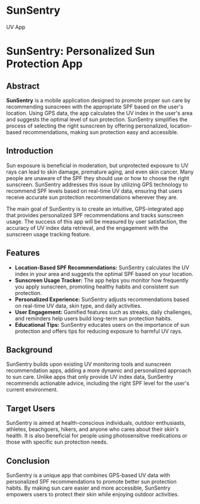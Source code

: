 # SunSentry
UV App
# SunSentry: Personalized Sun Protection App

## Abstract

**SunSentry** is a mobile application designed to promote proper sun care by recommending sunscreen with the appropriate SPF based on the user's location. Using GPS data, the app calculates the UV index in the user's area and suggests the optimal level of sun protection. SunSentry simplifies the process of selecting the right sunscreen by offering personalized, location-based recommendations, making sun protection easy and accessible.

## Introduction

Sun exposure is beneficial in moderation, but unprotected exposure to UV rays can lead to skin damage, premature aging, and even skin cancer. Many people are unaware of the SPF they should use or how to choose the right sunscreen. SunSentry addresses this issue by utilizing GPS technology to recommend SPF levels based on real-time UV data, ensuring that users receive accurate sun protection recommendations wherever they are.

The main goal of SunSentry is to create an intuitive, GPS-integrated app that provides personalized SPF recommendations and tracks sunscreen usage. The success of this app will be measured by user satisfaction, the accuracy of UV index data retrieval, and the engagement with the sunscreen usage tracking feature.

## Features

- **Location-Based SPF Recommendations:** SunSentry calculates the UV index in your area and suggests the optimal SPF based on your location.
- **Sunscreen Usage Tracker:** The app helps you monitor how frequently you apply sunscreen, promoting healthy habits and consistent sun protection.
- **Personalized Experience:** SunSentry adjusts recommendations based on real-time UV data, skin type, and daily activities.
- **User Engagement:** Gamified features such as streaks, daily challenges, and reminders help users build long-term sun protection habits.
- **Educational Tips:** SunSentry educates users on the importance of sun protection and offers tips for reducing exposure to harmful UV rays.

## Background

SunSentry builds upon existing UV monitoring tools and sunscreen recommendation apps, adding a more dynamic and personalized approach to sun care. Unlike apps that only provide UV index data, SunSentry recommends actionable advice, including the right SPF level for the user's current environment.

## Target Users

SunSentry is aimed at health-conscious individuals, outdoor enthusiasts, athletes, beachgoers, hikers, and anyone who cares about their skin's health. It is also beneficial for people using photosensitive medications or those with specific sun protection needs.

## Conclusion

SunSentry is a unique app that combines GPS-based UV data with personalized SPF recommendations to promote better sun protection habits. By making sun care easier and more accessible, SunSentry empowers users to protect their skin while enjoying outdoor activities.
